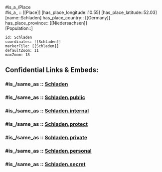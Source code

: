 ﻿---
confidential: public
isDeleted: false
location:
- 52.03
- 10.55
mapmarker: city
mapzoom:
- 7
- 12
SpocWebEntityId: 34023
tags:
- geo/City
type: City
---

#is_a_/Place  
#is_a_ :: [[Place]] 
[has_place_longitude::10.55] 
[has_place_latitude::52.03] 
[name::Schladen] 
has_place_country:: [[Germany]]  
has_place_province:: [[Niedersachsen]]  
[Population::] 



```leaflet
id: Schladen
coordinates: [[Schladen]] 
markerFile: [[Schladen]] 
defaultZoom: 11 
maxZoom: 18
```


## Confidential Links & Embeds: 

### #is_/same_as :: [Schladen](/_Standards/Earth/Continent/Europe/Europe~Central/Germany/Germany~West/Niedersachsen/counties~Niedersachsen/Wolfenbuettel/cities~Wolfenbüttel/Schladen-Werla/boroughs~Schladen-Werla/Schladen.md) 

### #is_/same_as :: [Schladen.public](/_public/Earth/Continent/Europe/Europe~Central/Germany/Germany~West/Niedersachsen/counties~Niedersachsen/Wolfenbuettel/cities~Wolfenbüttel/Schladen-Werla/boroughs~Schladen-Werla/Schladen.public.md) 

### #is_/same_as :: [Schladen.internal](/_internal/Earth/Continent/Europe/Europe~Central/Germany/Germany~West/Niedersachsen/counties~Niedersachsen/Wolfenbuettel/cities~Wolfenbüttel/Schladen-Werla/boroughs~Schladen-Werla/Schladen.internal.md) 

### #is_/same_as :: [Schladen.protect](/_protect/Earth/Continent/Europe/Europe~Central/Germany/Germany~West/Niedersachsen/counties~Niedersachsen/Wolfenbuettel/cities~Wolfenbüttel/Schladen-Werla/boroughs~Schladen-Werla/Schladen.protect.md) 

### #is_/same_as :: [Schladen.private](/_private/Earth/Continent/Europe/Europe~Central/Germany/Germany~West/Niedersachsen/counties~Niedersachsen/Wolfenbuettel/cities~Wolfenbüttel/Schladen-Werla/boroughs~Schladen-Werla/Schladen.private.md) 

### #is_/same_as :: [Schladen.personal](/_personal/Earth/Continent/Europe/Europe~Central/Germany/Germany~West/Niedersachsen/counties~Niedersachsen/Wolfenbuettel/cities~Wolfenbüttel/Schladen-Werla/boroughs~Schladen-Werla/Schladen.personal.md) 

### #is_/same_as :: [Schladen.secret](/_secret/Earth/Continent/Europe/Europe~Central/Germany/Germany~West/Niedersachsen/counties~Niedersachsen/Wolfenbuettel/cities~Wolfenbüttel/Schladen-Werla/boroughs~Schladen-Werla/Schladen.secret.md)

